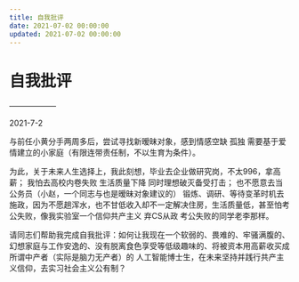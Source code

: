 ```yaml
---
title: 自我批评
date: 2021-07-02 00:00:00
updated: 2021-07-02 00:00:00
---
```


# 自我批评

——————

2021-7-2

与前任小黄分手两周多后，尝试寻找新暧昧对象，感到情感空缺 孤独 需要基于爱情建立的小家庭（有限连带责任制，不以生育为条件）。

为此，关于未来人生选择上，我此刻想，毕业去企业做研究岗，不太996，拿高薪；
我怕去高校内卷失败 生活质量下降 同时理想破灭备受打击；
也不愿意去当公务员（小赵，一个同志与也是暧昧对象建议的） 锻炼、调研、等待变革时机去施政，因为不愿趟浑水，也不甘低收入却不一定解决住房，生活质量低，甚至怕考公失败，像我实验室一个信仰共产主义 弃CS从政 考公失败的同学老李那样。

请同志们帮助我完成自我批评：如何让我现在一个软弱的、畏难的、牢骚满腹的、幻想家庭与工作安逸的、没有脱离食色享受等低级趣味的、将被资本用高薪收买成所谓中产者（实际是脑力无产者）的 人工智能博士生，在未来坚持并践行共产主义信仰，去实习社会主义公有制？
